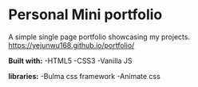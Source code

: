# Personal Mini portfolio #

A simple single page portfolio showcasing my projects. 
https://yejunwu168.github.io/portfolio/

**Built with:**
-HTML5 
-CSS3
-Vanilla JS

**libraries:**
-Bulma css framework
-Animate css




